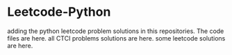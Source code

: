 # Leetcode-Python
adding the python leetcode problem solutions in this repositories. 
The code files are here.
all CTCI problems solutions are here.
some leetcode solutions are here.



























































































































































































































































































































































































































































































































































































































































































































































































































































































































































